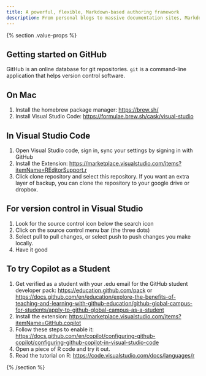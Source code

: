 ```yaml
---
title: A powerful, flexible, Markdown-based authoring framework
description: From personal blogs to massive documentation sites, Markdoc is a content authoring system that grows with you.
---
```


{% section .value-props %}

## Getting started on GitHub

GitHub is an online database for git repositories. `git` is a command-line application that helps version control software. 

## On Mac
1. Install the homebrew package manager: https://brew.sh/
2. Install Visual Studio Code: https://formulae.brew.sh/cask/visual-studio

## In Visual Studio Code
1. Open Visual Studio code, sign in, sync your settings by signing in with GitHub
2. Install the Extension: https://marketplace.visualstudio.com/items?itemName=REditorSupport.r
3. Click clone repository and select this repository. If you want an extra layer of backup, you can clone the repository to your google drive or dropbox.

## For version control in Visual Studio
1. Look for the source control icon below the search icon
2. Click on the source control menu bar (the three dots)
3. Select pull to pull changes, or select push to push changes you make locally.
4. Have it good

## To try Copilot as a Student
1. Get verified as a student with your .edu email for the GitHub student developer pack: https://education.github.com/pack or https://docs.github.com/en/education/explore-the-benefits-of-teaching-and-learning-with-github-education/github-global-campus-for-students/apply-to-github-global-campus-as-a-student
2. Install the extension: https://marketplace.visualstudio.com/items?itemName=GitHub.copilot
3. Follow these steps to enable it: https://docs.github.com/en/copilot/configuring-github-copilot/configuring-github-copilot-in-visual-studio-code
4. Open a piece of R code and try it out.
5. Read the tutorial on R: https://code.visualstudio.com/docs/languages/r


{% /section %}
